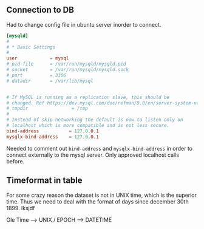 ## Connection to DB
Had to change config file in ubuntu server inorder to connect. 

```conf
[mysqld]
#
# * Basic Settings
#
user            = mysql
# pid-file      = /var/run/mysqld/mysqld.pid
# socket        = /var/run/mysqld/mysqld.sock
# port          = 3306
# datadir       = /var/lib/mysql


# If MySQL is running as a replication slave, this should be
# changed. Ref https://dev.mysql.com/doc/refman/8.0/en/server-system-variables.>
# tmpdir                = /tmp
#
# Instead of skip-networking the default is now to listen only on
# localhost which is more compatible and is not less secure.
bind-address           = 127.0.0.1
mysqlx-bind-address    = 127.0.0.1
```

Needed to comment out `bind-address` and `mysqlx-bind-address` in order to connect externally to the mysql server. 
Only approved localhost calls before.

## Timeformat in table
For some crazy reason the dataset is not in UNIX time, which is the superior time. Thus we need to deal with the format of days since december 30th 1899. lksjdf

Ole Time --> UNIX / EPOCH --> DATETIME